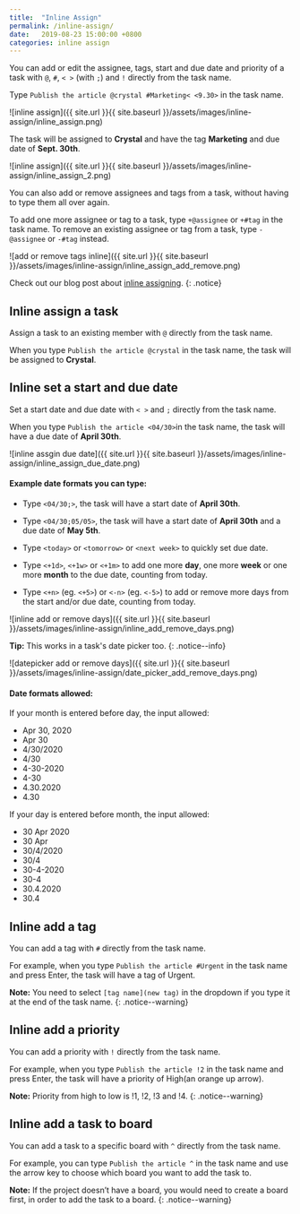 ```yaml
---
title:  "Inline Assign"
permalink: /inline-assign/
date:   2019-08-23 15:00:00 +0800
categories: inline assign
---
```

You can add or edit the assignee, tags, start and due date and priority of a task with `@`, `#`, `< >` (with `;`) and `!` directly from the task name.

Type `Publish the article @crystal #Marketing< <9.30>` in the task name.

![inline assign]({{ site.url }}{{ site.baseurl }}/assets/images/inline-assign/inline_assign.png)


The task will be assigned to **Crystal** and have the tag **Marketing** and due date of **Sept. 30th**.

![inline assign]({{ site.url }}{{ site.baseurl }}/assets/images/inline-assign/inline_assign_2.png)

You can also add or remove assignees and tags from a task, without having to type them all over again.

To add one more assignee or tag to a task, type `+@assignee` or `+#tag` in the task name. To remove an existing assignee or tag from a task, type `-@assignee` or `-#tag` instead.

![add or remove tags inline]({{ site.url }}{{ site.baseurl }}/assets/images/inline-assign/inline_assign_add_remove.png)

Check out our blog post about [inline assigning](https://quire.io/blog/p/Type-it-while-you-think-it.html). 
{: .notice}



## Inline assign a task

Assign a task to an existing member with `@` directly from the task name.

When you type `Publish the article @crystal` in the task name, the task will be assigned to **Crystal**.


## Inline set a start and due date

Set a start date and due date with `< >` and `;` directly from the task name.

When you type `Publish the article <04/30>`in the task name, the task will have a due date of **April 30th**.

![inline assgin due date]({{ site.url }}{{ site.baseurl }}/assets/images/inline-assign/inline_assign_due_date.png)


#### Example date formats you can type:


- Type `<04/30;>`, the task will have a start date of **April 30th**.

- Type `<04/30;05/05>`, the task will have a start date of **April 30th** and a due date of **May 5th**.

- Type `<today>` or `<tomorrow>` or `<next week>` to quickly set due date.

- Type `<+1d>`, `<+1w>` or `<+1m>` to add one more **day**, one more **week** or one more **month** to the due date, counting from today.

- Type `<+n>` (eg. `<+5>`) or `<-n>` (eg. `<-5>`) to add or remove more days from the start and/or due date, counting from today.

![inline add or remove days]({{ site.url }}{{ site.baseurl }}/assets/images/inline-assign/inline_add_remove_days.png)

**Tip:** This works in a task's date picker too.
{: .notice--info}

![datepicker add or remove days]({{ site.url }}{{ site.baseurl }}/assets/images/inline-assign/date_picker_add_remove_days.png)

#### Date formats allowed: 

If your month is entered before day, the input allowed:

- Apr 30, 2020
- Apr 30
- 4/30/2020
- 4/30
- 4-30-2020
- 4-30
- 4.30.2020
- 4.30

If your day is entered before month, the input allowed:

- 30 Apr 2020
- 30 Apr
- 30/4/2020
- 30/4
- 30-4-2020
- 30-4
- 30.4.2020
- 30.4



## Inline add a tag

You can add a tag with `#` directly from the task name.

For example, when you type `Publish the article #Urgent` in the task name and press Enter, the task will have a tag of Urgent.

**Note:** You need to select `[tag name](new tag)` in the dropdown if you type it at the end of the task name.
{: .notice--warning}



## Inline add a priority

You can add a priority with `!` directly from the task name.

For example, when you type `Publish the article !2` in the task name and press Enter, the task will have a priority of High(an orange up arrow).

**Note:** Priority from high to low is !1, !2, !3 and !4.
{: .notice--warning}



## Inline add a task to board

You can add a task to a specific board with `^` directly from the task name.

For example, you can type `Publish the article ^` in the task name and use the arrow key to choose which board you want to add the task to.

**Note:** If the project doesn’t have a board, you would need to create a board first, in order to add the task to a board. 
{: .notice--warning}

